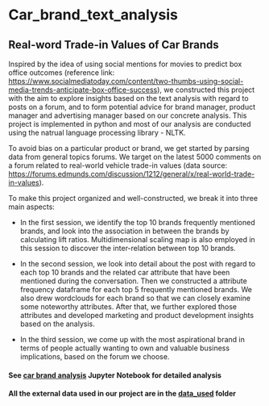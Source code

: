 # Car_brand_text_analysis
## Real-word Trade-in Values of Car Brands

Inspired by the idea of using social mentions for movies to predict box office outcomes (reference link: https://www.socialmediatoday.com/content/two-thumbs-using-social-media-trends-anticipate-box-office-success), we constructed this project with the aim to explore insights based on the text analysis with regard to posts on a forum, and to form potential advice for brand manager, product manager and advertising manager based on our concrete analysis. This project is implemented in python and most of our analysis are conducted using the natrual language processing library - NLTK.

To avoid bias on a particular product or brand, we get started by parsing data from general topics forums. We target on the latest 5000 comments on a forum related to real-world vehicle trade-in values (data source: https://forums.edmunds.com/discussion/1212/general/x/real-world-trade-in-values).

To make this project organized and well-constructed, we break it into three main aspects:

- In the first session, we identify the top 10 brands frequently mentioned brands, and look into the association in between the brands by calculating lift ratios. Multidimensional scaling map is also employed in this session to discover the inter-relation between top 10 brands.

- In the second session, we look into detail about the post with regard to each top 10 brands and the related car attribute that have been mentioned during the conversation. Then we constructed a attribute frequency dataframe for each top 5 frequently mentioned brands. We also drew wordclouds for each brand so that we can closely examine some noteworthy attributes. After that, we further explored those attributes and developed marketing and product development insights based on the analysis.

- In the third session, we come up with the most aspirational brand in terms of people actually wanting to own and valuable business implications, based on the forum we choose.

#### See [car brand analysis](https://github.com/574567254/Car_brand_text_analysis/blob/78345e989e2c48c28000f65e0b78d9a6194477cc/Car_Brand_Analysis.ipynb) Jupyter Notebook for detailed analysis

#### All the external data used in our project are in the [data_used](https://github.com/574567254/Car_brand_text_analysis/blob/78345e989e2c48c28000f65e0b78d9a6194477cc/data_used) folder
